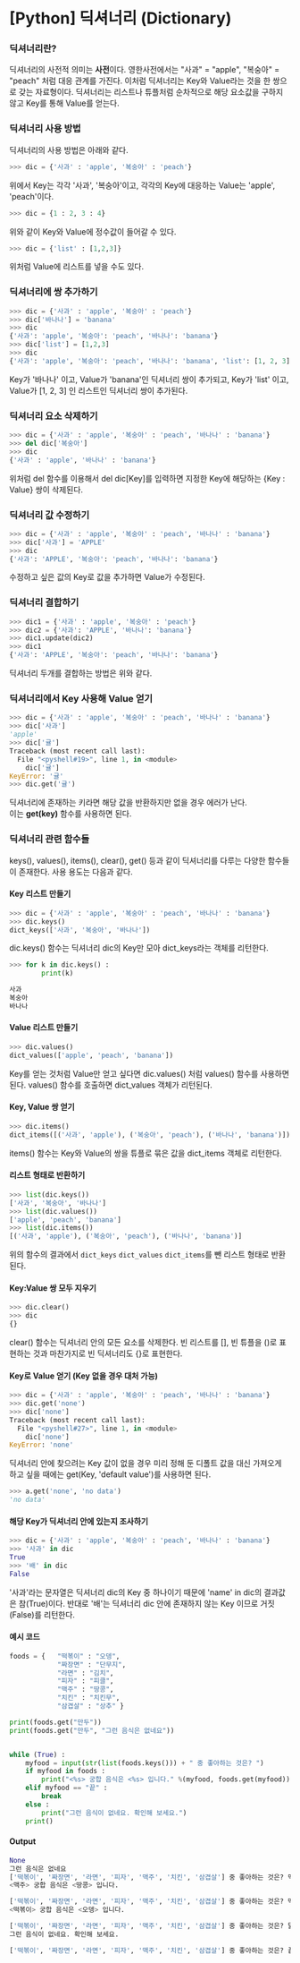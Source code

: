 
# [Python] 딕셔너리 (Dictionary)

### 딕셔너리란?
딕셔너리의 사전적 의미는 **사전**이다.
영한사전에서는 "사과" = "apple", "복숭아" = "peach" 처럼 대응 관계를 가진다.
이처럼 딕셔너리는 Key와 Value라는 것을 한 쌍으로 갖는 자료형이다.
딕셔너리는 리스트나 튜플처럼 순차적으로 해당 요소값을 구하지 않고 Key를 통해 Value를 얻는다.

### 딕셔너리 사용 방법
딕셔너리의 사용 방법은 아래와 같다.
``` python
>>> dic = {'사과' : 'apple', '복숭아' : 'peach'}
```
 위에서 Key는 각각 '사과', '복숭아'이고, 각각의 Key에 대응하는 Value는 'apple', 'peach'이다.
``` python
>>> dic = {1 : 2, 3 : 4}
```
 위와 같이 Key와 Value에 정수값이 들어갈 수 있다.
``` python 
>>> dic = {'list' : [1,2,3]}
```
 위처럼 Value에 리스트를 넣을 수도 있다.

### 딕셔너리에 쌍 추가하기
``` python
>>> dic = {'사과' : 'apple', '복숭아' : 'peach'}
>>> dic['바나나'] = 'banana'
>>> dic
{'사과': 'apple', '복숭아': 'peach', '바나나': 'banana'}
>>> dic['list'] = [1,2,3]
>>> dic
{'사과': 'apple', '복숭아': 'peach', '바나나': 'banana', 'list': [1, 2, 3]}
```

Key가 '바나나' 이고, Value가 'banana'인 딕셔너리 쌍이 추가되고, Key가 'list' 이고, Value가 [1, 2, 3] 인 리스트인 딕셔너리 쌍이 추가된다.

### 딕셔너리 요소 삭제하기
``` python
>>> dic = {'사과' : 'apple', '복숭아' : 'peach', '바나나' : 'banana'}
>>> del dic['복숭아']
>>> dic
{'사과' : 'apple', '바나나' : 'banana'}
```

위처럼 del 함수를 이용해서 del dic[Key]를 입력하면 지정한 Key에 해당하는 {Key : Value} 쌍이 삭제된다.

### 딕셔너리 값 수정하기
``` python
>>> dic = {'사과' : 'apple', '복숭아' : 'peach', '바나나' : 'banana'}
>>> dic['사과'] = 'APPLE'
>>> dic
{'사과': 'APPLE', '복숭아': 'peach', '바나나': 'banana'}
```
수정하고 싶은 값의 Key로 값을 추가하면 Value가 수정된다.

### 딕셔너리 결합하기
``` python
>>> dic1 = {'사과' : 'apple', '복숭아' : 'peach'}
>>> dic2 = {'사과': 'APPLE', '바나나': 'banana'}
>>> dic1.update(dic2)
>>> dic1
{'사과': 'APPLE', '복숭아': 'peach', '바나나': 'banana'}
```
딕셔너리 두개를 결합하는 방법은 위와 같다.

### 딕셔너리에서 Key 사용해 Value 얻기
``` python
>>> dic = {'사과' : 'apple', '복숭아' : 'peach', '바나나' : 'banana'}
>>> dic['사과']
'apple'
>>> dic['귤']
Traceback (most recent call last):
  File "<pyshell#19>", line 1, in <module>
    dic['귤']
KeyError: '귤'
>>> dic.get('귤')
```
딕셔너리에 존재하는 키라면 해당 값을 반환하지만 없을 경우 에러가 난다.  
이는 **get(key)** 함수를 사용하면 된다.

### 딕셔너리 관련 함수들
keys(), values(), items(), clear(), get() 등과 같이 딕셔너리를 다루는 다양한 함수들이 존재한다.
사용 용도는 다음과 같다.
#### Key 리스트 만들기
``` python
>>> dic = {'사과' : 'apple', '복숭아' : 'peach', '바나나' : 'banana'}
>>> dic.keys()
dict_keys(['사과', '복숭아', '바나나'])
```
dic.keys() 함수는 딕셔너리 dic의 Key만 모아 dict_keys라는 객체를 리턴한다.
``` python
>>> for k in dic.keys() :
	    print(k)

사과
복숭아
바나나
```
#### Value 리스트 만들기
``` python
>>> dic.values()
dict_values(['apple', 'peach', 'banana'])
```
Key를 얻는 것처럼 Value만 얻고 싶다면 dic.values() 처럼 values() 함수를 사용하면 된다.
values() 함수를 호출하면 dict_values 객체가 리턴된다.

#### Key, Value 쌍 얻기
``` python
>>> dic.items()
dict_items([('사과', 'apple'), ('복숭아', 'peach'), ('바나나', 'banana')])
```
items() 함수는 Key와 Value의 쌍을 튜플로 묶은 값을 dict_items 객체로 리턴한다.

#### 리스트 형태로 반환하기
``` python
>>> list(dic.keys())
['사과', '복숭아', '바나나']
>>> list(dic.values())
['apple', 'peach', 'banana']
>>> list(dic.items())
[('사과', 'apple'), ('복숭아', 'peach'), ('바나나', 'banana')]
```
위의 함수의 결과에서 `dict_keys` `dict_values` `dict_items`를 뺀 리스트 형태로 반환된다.

#### Key:Value 쌍 모두 지우기
``` python 
>>> dic.clear()
>>> dic
{}
```
clear() 함수는 딕셔너리 안의 모든 요소를 삭제한다.
빈 리스트를 [], 빈 튜플을 ()로 표현하는 것과 마찬가지로 빈 딕셔너리도 {}로 표현한다.

#### Key로 Value 얻기 (Key 없을 경우 대처 가능)
``` python
>>> dic = {'사과' : 'apple', '복숭아' : 'peach', '바나나' : 'banana'}
>>> dic.get('none')
>>> dic['none']
Traceback (most recent call last):
  File "<pyshell#27>", line 1, in <module>
    dic['none']
KeyError: 'none'
```
딕셔너리 안에 찾으려는 Key 값이 없을 경우 미리 정해 둔 디폴트 값을 대신 가져오게 하고 싶을 때에는 get(Key, 'default value')를 사용하면 된다.
``` python
>>> a.get('none', 'no data')
'no data'
```

#### 해당 Key가 딕셔너리 안에 있는지 조사하기
``` python
>>> dic = {'사과' : 'apple', '복숭아' : 'peach', '바나나' : 'banana'}
>>> '사과' in dic
True
>>> '배' in dic
False
```
'사과'라는 문자열은 딕셔너리 dic의 Key 중 하나이기 때문에 'name' in dic의 결과값은 참(True)이다. 
반대로 '배'는 딕셔너리 dic 안에 존재하지 않는 Key 이므로 거짓(False)를 리턴한다.

#### 예시 코드
``` python
foods = {   "떡볶이" : "오뎅",
            "짜장면" : "단무지",
            "라면" : "김치",
            "피자" : "피클",
            "맥주" : "땅콩",
            "치킨" : "치킨무",
            "삼겹살" : "상추" }

print(foods.get("만두"))
print(foods.get("만두", "그런 음식은 없네요"))


while (True) :
    myfood = input(str(list(foods.keys())) + " 중 좋아하는 것은? ")
    if myfood in foods :
        print("<%s> 궁합 음식은 <%s> 입니다." %(myfood, foods.get(myfood)))
    elif myfood == "끝" :
        break
    else :
        print("그런 음식이 없네요. 확인해 보세요.")
    print()
```

#### Output
``` python
None
그런 음식은 없네요
['떡볶이', '짜장면', '라면', '피자', '맥주', '치킨', '삼겹살'] 중 좋아하는 것은? 맥주
<맥주> 궁합 음식은 <땅콩> 입니다.

['떡볶이', '짜장면', '라면', '피자', '맥주', '치킨', '삼겹살'] 중 좋아하는 것은? 떡볶이
<떡볶이> 궁합 음식은 <오뎅> 입니다.

['떡볶이', '짜장면', '라면', '피자', '맥주', '치킨', '삼겹살'] 중 좋아하는 것은? 닭발
그런 음식이 없네요. 확인해 보세요.

['떡볶이', '짜장면', '라면', '피자', '맥주', '치킨', '삼겹살'] 중 좋아하는 것은? 끝
```